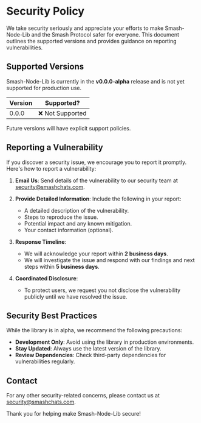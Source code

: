 # Security Policy

We take security seriously and appreciate your efforts to make Smash-Node-Lib and the Smash Protocol safer for everyone. This document outlines the supported versions and provides guidance on reporting vulnerabilities.

## **Supported Versions**

Smash-Node-Lib is currently in the **v0.0.0-alpha** release and is not yet supported for production use.

| Version | Supported?       |
| ------- | ---------------- |
| 0.0.0   | ❌ Not Supported |

Future versions will have explicit support policies.

## **Reporting a Vulnerability**

If you discover a security issue, we encourage you to report it promptly.
Here's how to report a vulnerability:

1. **Email Us**:
   Send details of the vulnerability to our security team at [security@smashchats.com](mailto:security@smashchats.com).

2. **Provide Detailed Information**:
   Include the following in your report:

    - A detailed description of the vulnerability.
    - Steps to reproduce the issue.
    - Potential impact and any known mitigation.
    - Your contact information (optional).

3. **Response Timeline**:

    - We will acknowledge your report within **2 business days**.
    - We will investigate the issue and respond with our findings and next steps within **5 business days**.

4. **Coordinated Disclosure**:
    - To protect users, we request you not disclose the vulnerability publicly until we have resolved the issue.

## **Security Best Practices**

While the library is in alpha, we recommend the following precautions:

- **Development Only**: Avoid using the library in production environments.
- **Stay Updated**: Always use the latest version of the library.
- **Review Dependencies**: Check third-party dependencies for vulnerabilities regularly.

## **Contact**

For any other security-related concerns, please contact us at [security@smashchats.com](mailto:security@smashchats.com).

Thank you for helping make Smash-Node-Lib secure!
